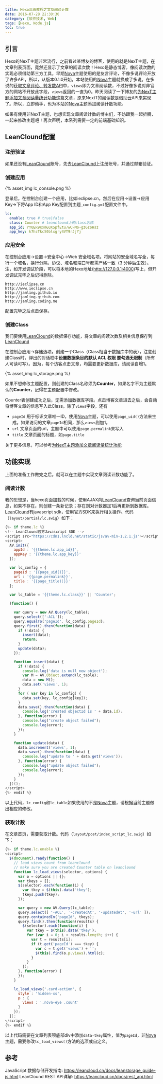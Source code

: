 ```yaml
---
title: Hexo高级教程之文章阅读计数
date: 2016-07-28 22:30:30
category: [软件技术, Web]
tags: [Hexo, Node.js]
toc: true
---
```


## 引言

Hexo的NexT主题非常流行，之前看过某博友的博客，使用的就是NexT主题，在文章列表页面，竟然还显示了文章的阅读次数！Hexo是静态博客，像阅读次数的实现必须借助第三方工具。早期[Nova]主题使用的是友言评论，不像多说评论开放了许多API，所以，从版本0.1.0开始，本站使用的[Nova]主题就换成了多说。在多说的[获取文章评论、转发数API](http://dev.duoshuo.com/docs/50615732a834c63c56004257)中，`views`即为文章阅读数，不过好像多说对非官方的网站不开放此字段，`views`返回的一直为0。昨天阅读了一下博友的[为NexT主题添加文章阅读量统计功能](https://notes.wanghao.work/2015-10-21-%E4%B8%BANexT%E4%B8%BB%E9%A2%98%E6%B7%BB%E5%8A%A0%E6%96%87%E7%AB%A0%E9%98%85%E8%AF%BB%E9%87%8F%E7%BB%9F%E8%AE%A1%E5%8A%9F%E8%83%BD.html#%E9%85%8D%E7%BD%AELeanCloud)这篇文章，原来NextT的阅读数是借助云API来实现了。所以，立即动手，也为本站的[Nova]主题添加阅读计数功能。

如果有使用非NexT主题，也想实现文章阅读计数的博主们，不妨跟我一起折腾，一起来修改主题吧！再次声明，本系列需要一定的前端基础知识。

## LeanClound配置

### 注册验证
如果还没有[LeanClound]账号，先去[LeanClound]上注册账号，并通过邮箱验证。

### 创建应用

{% asset_img lc_console.png %}

登录后，在控制台创建一个应用，比如ieclipse.cn，然后在应用->设置->应用Key->下将App ID和App Key配置到主题`_config.yml`配置文件中。

```yaml
lc:
  enable: true # true|false
  class: Counter # leanclound上的class名称
  app_id: rYUER9KxmGUXSpfEtu7wCFMo-gzGzoHsz
  app_key: k7hzTkcS0blxgry4VT9rJjYj
```

### 应用安全
在控制台应用->设置->安全中心->Web 安全域名项，将网站的安全域名写全，每行一个域名，换行分隔，协议、域名和端口号都需严格一致（3 分钟后生效）。注，如开发调试阶段，可以将本地的Hexo地址(http://127.0.0.1:4000)写上，但开发调试完毕之后记得删除。
```
http://ieclipse.cn
http://www.ieclipse.cn
http://jamling.github.io
http://jamling.github.com
http://jamling.coding.me
```
配置完毕之后点击保存。

### 创建Class
我们要使用[LeanClound]的数据保存功能，将文章的阅读次数及相关信息保存到[LeanClound]

在控制台应用->存储选项，创建一个Class（Class相当于数据库中的表），注意创建Class时，弹出的对话框中**设置数据条目的默认 ACL 权限 **要勾选**无限制**（所有人可读可写）。因为，每个访客点击文章，均需要更新数据库，请阅读自增1。

{% asset_img lc_storage.png %}

如果不想修改主题配置，则创建的Class名称须为**Counter**，如果名字不为主题默认的**Counter**，记得在主题配置中修改。

Counter表创建成功之后，无需添加数据库字段。点击博客文章进去之后，会自动将博客文章的信息写入此Class。除了`views`字段，还有

- `pageId` 用于标识文章唯一ID，使用[Nova]主题，可以使用`page_uid()`方法来生成。如果访问的文章`pageId`相同，那么`views`则加1。
- `url` 文章页面的url，主题中可以使用`page.permalink`来写入
- `title` 文章页面的标题，如`page.title`

关于更多信息，可以参考[为NexT主题添加文章阅读量统计功能]

## 功能实现
上面的准备工作做完之后，就可以在主题中实现文章阅读计数功能了。

### 阅读计数
我的思想是，当hexo页面加载的时候，使用AJAX向[LeanClound]查询当前页面信息，如果不存在，则创建一条新记录；存在则对计数器加1后再更新到数据库。[LeanClound]有javascript sdk，使用官方SDK来执行相关操作。代码（`layout/partial/lc.swig`）如下：


```js
{%- if theme.lc %}
<!-- LeanClound官方Javascript SDK -->
<script src="https://cdn1.lncld.net/static/js/av-min-1.2.1.js"></script>
<script>
  AV.init({
    appId : '{{theme.lc.app_id}}',
    appKey : '{{theme.lc.app_key}}'
  });

  var lc_config = {
    pageId : '{{page_uid()}}',
    url : '{{page.permalink}}',
    title : '{{page_title()}}'
  };
  
  var lc_table = '{{theme.lc.class}}' || 'Counter';

  (function() {

    var query = new AV.Query(lc_table);
    query.select(['-ACL']);
    query.equalTo('pageId', lc_config.pageId);
    query.first().then(function(data) {
      if (!data) {
        insert(data);
        return;
      }
      update(data);
    });

    function insert(data) {
      if (!data) {
        console.log('data is null new object');
        var M = AV.Object.extend(lc_table);
        data = new M();
        data.set('views', 1);
      }
      for ( var key in lc_config) {
        data.set(key, lc_config[key]);
      }
      data.save().then(function(data) {
        console.log('created objectId is ' + data.id);
      }, function(error) {
        console.log("create object failed");
        console.log(error);
      });
    }

    function update(data) {
      data.increment('views', 1);
      data.save().then(function(data) {
        console.log("update to " + data.get('views'));
      }, function(error) {
        console.log("update object failed");
        console.log(error);
      });
    }
  })();
</script>
{%- endif %}
```

以上代码，`lc_config`和`lc_table`如果使用的不是[Nova]主题，请根据当前主题做出相应的修改。

### 获取计数

在文章首页，需要获取计数。代码（`layout/post/index_script_lc.swig`）如下：

``` js
{%- if theme.lc.enable %}
<script>
  $(document).ready(function() {
    // load views count from leanclound
    // make sure you are created Counter table on leanclound
    function lc_load_views(selector, options) {
      var o = options || {};
      var tkeys = [];
      $(selector).each(function(i) {
        var tkey = $(this).data('tkey');
        tkeys.push(tkey);
      });

      var query = new AV.Query(lc_table);
      query.select([ '-ACL', '-createdAt', '-updatedAt', '-url' ]);
      query.containedIn('pageId', tkeys);
      query.find().then(function(results) {
        $(selector).each(function(i) {
          var tkey = $(this).data('tkey');
          for (var i = 0; i < results.length; i++) {
            var t = results[i];
            if (t.get('pageId') === tkey) {
              var c = t.get('views') + '';
              $(this).find(o.p.views).html(c);
            }
          }
        });
      }, function(error) {
      });
    }

    lc_load_views('.card-action', {
      style : 'hidden-xs',
      p : {
        views : '.nova-eye .count'
      }
    });
  });
</script>
{%- endif %}

```

以上代码需要在文章列表项底部div中添加`data-tkey`属性，值为`pageId`，非[Nova]主题，需要修改`lc_load_views()`方法的选项或自定义。

## 参考
JavaScript 数据存储开发指南: https://leancloud.cn/docs/leanstorage_guide-js.html
LeanClound REST API详解: https://leancloud.cn/docs/rest_api.html

[Hexo]: https://hexo.io
[Nova]: http://github.com/Jamling/hexo-theme-nova
[LeanClound]: http://www.leanclound.cn
[为NexT主题添加文章阅读量统计功能]: https://notes.wanghao.work/2015-10-21-%E4%B8%BANexT%E4%B8%BB%E9%A2%98%E6%B7%BB%E5%8A%A0%E6%96%87%E7%AB%A0%E9%98%85%E8%AF%BB%E9%87%8F%E7%BB%9F%E8%AE%A1%E5%8A%9F%E8%83%BD.html#%E9%85%8D%E7%BD%AELeanCloud
